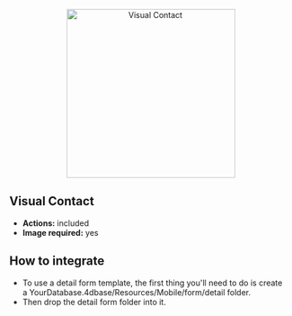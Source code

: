 <p align="center"><img src="https://developer.4d.com/4d-for-ios/docs/assets/en/templates/Visual-Contact-Detail-form.gif" alt="Visual Contact" height="auto" width="300"></p>

## Visual Contact

* **Actions:** included
* **Image required:** yes

## How to integrate

* To use a detail form template, the first thing you'll need to do is create a YourDatabase.4dbase/Resources/Mobile/form/detail folder.
* Then drop the detail form folder into it.
